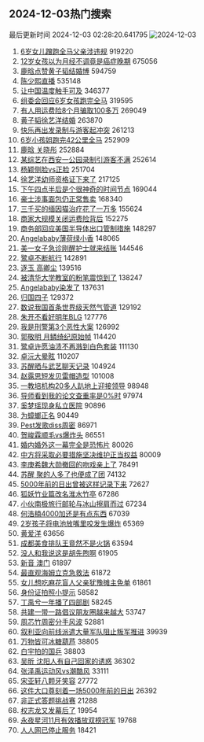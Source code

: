 ## 2024-12-03热门搜索 
最后更新时间 2024-12-03 02:28:20.641795 
![2024-12-03](https://imgs-storage.s3.us-east-005.backblazeb2.com/20241203/2024-12-03.png?versionId=4_z8fbbed132d73df8689c40f13_f1128f752fc0b2ec3_d20241202_m182820_c005_v0501022_t0040_u01733164100610) 
1. [6岁女儿蹭跑全马父亲涉违规](https://s.weibo.com/weibo?q=%236%E5%B2%81%E5%A5%B3%E5%84%BF%E8%B9%AD%E8%B7%91%E5%85%A8%E9%A9%AC%E7%88%B6%E4%BA%B2%E6%B6%89%E8%BF%9D%E8%A7%84%23&t=31&band_rank=1&Refer=top) 919220
1. [12岁女孩以为月经不调竟是癌症晚期](https://s.weibo.com/weibo?q=%2312%E5%B2%81%E5%A5%B3%E5%AD%A9%E4%BB%A5%E4%B8%BA%E6%9C%88%E7%BB%8F%E4%B8%8D%E8%B0%83%E7%AB%9F%E6%98%AF%E7%99%8C%E7%97%87%E6%99%9A%E6%9C%9F%23&t=31&band_rank=6&Refer=top) 675056
1. [鹿晗点赞黄子韬结婚博](https://s.weibo.com/weibo?q=%23%E9%B9%BF%E6%99%97%E7%82%B9%E8%B5%9E%E9%BB%84%E5%AD%90%E9%9F%AC%E7%BB%93%E5%A9%9A%E5%8D%9A%23&t=31&band_rank=2&Refer=top) 594759
1. [陈少熙直播](https://s.weibo.com/weibo?q=%E9%99%88%E5%B0%91%E7%86%99%E7%9B%B4%E6%92%AD&t=31&band_rank=9&Refer=top) 535148
1. [让中国温度触手可及](https://s.weibo.com/weibo?q=%23%E8%AE%A9%E4%B8%AD%E5%9B%BD%E6%B8%A9%E5%BA%A6%E8%A7%A6%E6%89%8B%E5%8F%AF%E5%8F%8A%23&t=31&band_rank=3&Refer=top) 346377
1. [组委会回应6岁女孩跑完全马](https://s.weibo.com/weibo?q=%23%E7%BB%84%E5%A7%94%E4%BC%9A%E5%9B%9E%E5%BA%946%E5%B2%81%E5%A5%B3%E5%AD%A9%E8%B7%91%E5%AE%8C%E5%85%A8%E9%A9%AC%23&t=31&band_rank=4&Refer=top) 319595
1. [有人用运费险8个月骗取100多万](https://s.weibo.com/weibo?q=%23%E6%9C%89%E4%BA%BA%E7%94%A8%E8%BF%90%E8%B4%B9%E9%99%A98%E4%B8%AA%E6%9C%88%E9%AA%97%E5%8F%96100%E5%A4%9A%E4%B8%87%23&t=31&band_rank=5&Refer=top) 269049
1. [黄子韬徐艺洋结婚](https://s.weibo.com/weibo?q=%E9%BB%84%E5%AD%90%E9%9F%AC%E5%BE%90%E8%89%BA%E6%B4%8B%E7%BB%93%E5%A9%9A&t=31&band_rank=7&Refer=top) 263870
1. [快乐再出发录制与游客起冲突](https://s.weibo.com/weibo?q=%23%E5%BF%AB%E4%B9%90%E5%86%8D%E5%87%BA%E5%8F%91%E5%BD%95%E5%88%B6%E4%B8%8E%E6%B8%B8%E5%AE%A2%E8%B5%B7%E5%86%B2%E7%AA%81%23&t=31&band_rank=8&Refer=top) 261213
1. [6岁小孩姐跑完42公里全马](https://s.weibo.com/weibo?q=%236%E5%B2%81%E5%B0%8F%E5%AD%A9%E5%A7%90%E8%B7%91%E5%AE%8C42%E5%85%AC%E9%87%8C%E5%85%A8%E9%A9%AC%23&t=31&band_rank=10&Refer=top) 252909
1. [鹿晗 关晓彤](https://s.weibo.com/weibo?q=%E9%B9%BF%E6%99%97%20%E5%85%B3%E6%99%93%E5%BD%A4&t=31&band_rank=11&Refer=top) 252884
1. [某综艺在西安一公园录制引游客不满](https://s.weibo.com/weibo?q=%23%E6%9F%90%E7%BB%BC%E8%89%BA%E5%9C%A8%E8%A5%BF%E5%AE%89%E4%B8%80%E5%85%AC%E5%9B%AD%E5%BD%95%E5%88%B6%E5%BC%95%E6%B8%B8%E5%AE%A2%E4%B8%8D%E6%BB%A1%23&t=31&band_rank=12&Refer=top) 252614
1. [杨颖侧脸vs正脸](https://s.weibo.com/weibo?q=%23%E6%9D%A8%E9%A2%96%E4%BE%A7%E8%84%B8vs%E6%AD%A3%E8%84%B8%23&t=31&band_rank=13&Refer=top) 251704
1. [徐艺洋幼师资格证下来了](https://s.weibo.com/weibo?q=%23%E5%BE%90%E8%89%BA%E6%B4%8B%E5%B9%BC%E5%B8%88%E8%B5%84%E6%A0%BC%E8%AF%81%E4%B8%8B%E6%9D%A5%E4%BA%86%23&t=31&band_rank=14&Refer=top) 217125
1. [下午四点半后是个很神奇的时间节点](https://s.weibo.com/weibo?q=%E4%B8%8B%E5%8D%88%E5%9B%9B%E7%82%B9%E5%8D%8A%E5%90%8E%E6%98%AF%E4%B8%AA%E5%BE%88%E7%A5%9E%E5%A5%87%E7%9A%84%E6%97%B6%E9%97%B4%E8%8A%82%E7%82%B9&t=31&band_rank=15&Refer=top) 169044
1. [豪士涉事面包仍正常售卖](https://s.weibo.com/weibo?q=%23%E8%B1%AA%E5%A3%AB%E6%B6%89%E4%BA%8B%E9%9D%A2%E5%8C%85%E4%BB%8D%E6%AD%A3%E5%B8%B8%E5%94%AE%E5%8D%96%23&t=31&band_rank=10&Refer=top) 168340
1. [三千买的缅因猫治疗花了一万多](https://s.weibo.com/weibo?q=%23%E4%B8%89%E5%8D%83%E4%B9%B0%E7%9A%84%E7%BC%85%E5%9B%A0%E7%8C%AB%E6%B2%BB%E7%96%97%E8%8A%B1%E4%BA%86%E4%B8%80%E4%B8%87%E5%A4%9A%23&t=31&band_rank=42&Refer=top) 155624
1. [商家大规模关闭运费险背后](https://s.weibo.com/weibo?q=%23%E5%95%86%E5%AE%B6%E5%A4%A7%E8%A7%84%E6%A8%A1%E5%85%B3%E9%97%AD%E8%BF%90%E8%B4%B9%E9%99%A9%E8%83%8C%E5%90%8E%23&t=31&band_rank=16&Refer=top) 152275
1. [商务部回应美国半导体出口管制措施](https://s.weibo.com/weibo?q=%23%E5%95%86%E5%8A%A1%E9%83%A8%E5%9B%9E%E5%BA%94%E7%BE%8E%E5%9B%BD%E5%8D%8A%E5%AF%BC%E4%BD%93%E5%87%BA%E5%8F%A3%E7%AE%A1%E5%88%B6%E6%8E%AA%E6%96%BD%23&t=31&band_rank=17&Refer=top) 148297
1. [Angelababy薄荷绿小香](https://s.weibo.com/weibo?q=%23Angelababy%E8%96%84%E8%8D%B7%E7%BB%BF%E5%B0%8F%E9%A6%99%23&t=31&band_rank=18&Refer=top) 148065
1. [美一女子急诊刚醒护士就来结账](https://s.weibo.com/weibo?q=%23%E7%BE%8E%E4%B8%80%E5%A5%B3%E5%AD%90%E6%80%A5%E8%AF%8A%E5%88%9A%E9%86%92%E6%8A%A4%E5%A3%AB%E5%B0%B1%E6%9D%A5%E7%BB%93%E8%B4%A6%23&t=31&band_rank=19&Refer=top) 144546
1. [鹭卓不断航行](https://s.weibo.com/weibo?q=%23%E9%B9%AD%E5%8D%93%E4%B8%8D%E6%96%AD%E8%88%AA%E8%A1%8C%23&t=31&band_rank=20&Refer=top) 142891
1. [逐玉 高卿尘](https://s.weibo.com/weibo?q=%E9%80%90%E7%8E%89%20%E9%AB%98%E5%8D%BF%E5%B0%98&t=31&band_rank=21&Refer=top) 139516
1. [被清华大学教室的粉笔震惊到了](https://s.weibo.com/weibo?q=%23%E8%A2%AB%E6%B8%85%E5%8D%8E%E5%A4%A7%E5%AD%A6%E6%95%99%E5%AE%A4%E7%9A%84%E7%B2%89%E7%AC%94%E9%9C%87%E6%83%8A%E5%88%B0%E4%BA%86%23&t=31&band_rank=22&Refer=top) 138247
1. [Angelababy染发了](https://s.weibo.com/weibo?q=%23Angelababy%E6%9F%93%E5%8F%91%E4%BA%86%23&t=31&band_rank=23&Refer=top) 137631
1. [归国四子](https://s.weibo.com/weibo?q=%E5%BD%92%E5%9B%BD%E5%9B%9B%E5%AD%90&t=31&band_rank=24&Refer=top) 129372
1. [数说我国首条世界级天然气管道](https://s.weibo.com/weibo?q=%23%E6%95%B0%E8%AF%B4%E6%88%91%E5%9B%BD%E9%A6%96%E6%9D%A1%E4%B8%96%E7%95%8C%E7%BA%A7%E5%A4%A9%E7%84%B6%E6%B0%94%E7%AE%A1%E9%81%93%23&t=31&band_rank=3&Refer=top) 129192
1. [朱开不看好明年BLG](https://s.weibo.com/weibo?q=%23%E6%9C%B1%E5%BC%80%E4%B8%8D%E7%9C%8B%E5%A5%BD%E6%98%8E%E5%B9%B4BLG%23&t=31&band_rank=25&Refer=top) 127776
1. [我是刑警第3个恶性大案](https://s.weibo.com/weibo?q=%23%E6%88%91%E6%98%AF%E5%88%91%E8%AD%A6%E7%AC%AC3%E4%B8%AA%E6%81%B6%E6%80%A7%E5%A4%A7%E6%A1%88%23&t=31&band_rank=26&Refer=top) 126992
1. [郭敬明 月鳞绮纪原始帧](https://s.weibo.com/weibo?q=%E9%83%AD%E6%95%AC%E6%98%8E%20%E6%9C%88%E9%B3%9E%E7%BB%AE%E7%BA%AA%E5%8E%9F%E5%A7%8B%E5%B8%A7&t=31&band_rank=27&Refer=top) 114420
1. [鹭卓许愿油渍不再溅到白色套装](https://s.weibo.com/weibo?q=%23%E9%B9%AD%E5%8D%93%E8%AE%B8%E6%84%BF%E6%B2%B9%E6%B8%8D%E4%B8%8D%E5%86%8D%E6%BA%85%E5%88%B0%E7%99%BD%E8%89%B2%E5%A5%97%E8%A3%85%23&t=31&band_rank=31&Refer=top) 111130
1. [卓沅大晕眩](https://s.weibo.com/weibo?q=%23%E5%8D%93%E6%B2%85%E5%A4%A7%E6%99%95%E7%9C%A9%23&t=31&band_rank=28&Refer=top) 110207
1. [苏醒晒与武艺聊天记录](https://s.weibo.com/weibo?q=%23%E8%8B%8F%E9%86%92%E6%99%92%E4%B8%8E%E6%AD%A6%E8%89%BA%E8%81%8A%E5%A4%A9%E8%AE%B0%E5%BD%95%23&t=31&band_rank=29&Refer=top) 104924
1. [赵露思短发贝雷帽造型](https://s.weibo.com/weibo?q=%23%E8%B5%B5%E9%9C%B2%E6%80%9D%E7%9F%AD%E5%8F%91%E8%B4%9D%E9%9B%B7%E5%B8%BD%E9%80%A0%E5%9E%8B%23&t=31&band_rank=30&Refer=top) 101008
1. [一教培机构20多人趴地上迎接领导](https://s.weibo.com/weibo?q=%23%E4%B8%80%E6%95%99%E5%9F%B9%E6%9C%BA%E6%9E%8420%E5%A4%9A%E4%BA%BA%E8%B6%B4%E5%9C%B0%E4%B8%8A%E8%BF%8E%E6%8E%A5%E9%A2%86%E5%AF%BC%23&t=31&band_rank=32&Refer=top) 98948
1. [导师看到我的论文查重率是0%时](https://s.weibo.com/weibo?q=%23%E5%AF%BC%E5%B8%88%E7%9C%8B%E5%88%B0%E6%88%91%E7%9A%84%E8%AE%BA%E6%96%87%E6%9F%A5%E9%87%8D%E7%8E%87%E6%98%AF0%25%E6%97%B6%23&t=31&band_rank=33&Refer=top) 97974
1. [奚梦瑶现身私立医院](https://s.weibo.com/weibo?q=%23%E5%A5%9A%E6%A2%A6%E7%91%B6%E7%8E%B0%E8%BA%AB%E7%A7%81%E7%AB%8B%E5%8C%BB%E9%99%A2%23&t=31&band_rank=34&Refer=top) 90896
1. [为蟑螂正名](https://s.weibo.com/weibo?q=%E4%B8%BA%E8%9F%91%E8%9E%82%E6%AD%A3%E5%90%8D&t=31&band_rank=35&Refer=top) 90449
1. [Pest发歌diss周密](https://s.weibo.com/weibo?q=%23Pest%E5%8F%91%E6%AD%8Cdiss%E5%91%A8%E5%AF%86%23&t=31&band_rank=36&Refer=top) 86971
1. [贺峻霖顺毛vs爆炸头](https://s.weibo.com/weibo?q=%23%E8%B4%BA%E5%B3%BB%E9%9C%96%E9%A1%BA%E6%AF%9Bvs%E7%88%86%E7%82%B8%E5%A4%B4%23&t=31&band_rank=37&Refer=top) 86551
1. [婚内婚外这一幕完全是恐怖片](https://s.weibo.com/weibo?q=%E5%A9%9A%E5%86%85%E5%A9%9A%E5%A4%96%E8%BF%99%E4%B8%80%E5%B9%95%E5%AE%8C%E5%85%A8%E6%98%AF%E6%81%90%E6%80%96%E7%89%87&t=31&band_rank=38&Refer=top) 80026
1. [中方将采取必要措施坚决维护正当权益](https://s.weibo.com/weibo?q=%23%E4%B8%AD%E6%96%B9%E5%B0%86%E9%87%87%E5%8F%96%E5%BF%85%E8%A6%81%E6%8E%AA%E6%96%BD%E5%9D%9A%E5%86%B3%E7%BB%B4%E6%8A%A4%E6%AD%A3%E5%BD%93%E6%9D%83%E7%9B%8A%23&t=31&band_rank=39&Refer=top) 80009
1. [李庚希魏大勋撤回的吻戏亲上了](https://s.weibo.com/weibo?q=%E6%9D%8E%E5%BA%9A%E5%B8%8C%E9%AD%8F%E5%A4%A7%E5%8B%8B%E6%92%A4%E5%9B%9E%E7%9A%84%E5%90%BB%E6%88%8F%E4%BA%B2%E4%B8%8A%E4%BA%86&t=31&band_rank=40&Refer=top) 78491
1. [苏醒 聚的人多了也便成了团](https://s.weibo.com/weibo?q=%E8%8B%8F%E9%86%92%20%E8%81%9A%E7%9A%84%E4%BA%BA%E5%A4%9A%E4%BA%86%E4%B9%9F%E4%BE%BF%E6%88%90%E4%BA%86%E5%9B%A2&t=31&band_rank=41&Refer=top) 74132
1. [5000年前的日出曾被这样记录下来](https://s.weibo.com/weibo?q=%235000%E5%B9%B4%E5%89%8D%E7%9A%84%E6%97%A5%E5%87%BA%E6%9B%BE%E8%A2%AB%E8%BF%99%E6%A0%B7%E8%AE%B0%E5%BD%95%E4%B8%8B%E6%9D%A5%23&t=31&band_rank=7&Refer=top) 72627
1. [狐妖竹业篇改名淮水竹亭](https://s.weibo.com/weibo?q=%23%E7%8B%90%E5%A6%96%E7%AB%B9%E4%B8%9A%E7%AF%87%E6%94%B9%E5%90%8D%E6%B7%AE%E6%B0%B4%E7%AB%B9%E4%BA%AD%23&t=31&band_rank=43&Refer=top) 67286
1. [小伙南极旅行邮轮与冰山擦肩而过](https://s.weibo.com/weibo?q=%23%E5%B0%8F%E4%BC%99%E5%8D%97%E6%9E%81%E6%97%85%E8%A1%8C%E9%82%AE%E8%BD%AE%E4%B8%8E%E5%86%B0%E5%B1%B1%E6%93%A6%E8%82%A9%E8%80%8C%E8%BF%87%23&t=31&band_rank=19&Refer=top) 67234
1. [何浩楠4000加还是有点东西](https://s.weibo.com/weibo?q=%23%E4%BD%95%E6%B5%A9%E6%A5%A04000%E5%8A%A0%E8%BF%98%E6%98%AF%E6%9C%89%E7%82%B9%E4%B8%9C%E8%A5%BF%23&t=31&band_rank=20&Refer=top) 67039
1. [2岁孩子将电池放嘴里咬发生爆炸](https://s.weibo.com/weibo?q=%232%E5%B2%81%E5%AD%A9%E5%AD%90%E5%B0%86%E7%94%B5%E6%B1%A0%E6%94%BE%E5%98%B4%E9%87%8C%E5%92%AC%E5%8F%91%E7%94%9F%E7%88%86%E7%82%B8%23&t=31&band_rank=44&Refer=top) 65369
1. [黄爱洋](https://s.weibo.com/weibo?q=%E9%BB%84%E7%88%B1%E6%B4%8B&t=31&band_rank=45&Refer=top) 63656
1. [成都美食排队王竟然不是火锅](https://s.weibo.com/weibo?q=%23%E6%88%90%E9%83%BD%E7%BE%8E%E9%A3%9F%E6%8E%92%E9%98%9F%E7%8E%8B%E7%AB%9F%E7%84%B6%E4%B8%8D%E6%98%AF%E7%81%AB%E9%94%85%23&t=31&band_rank=46&Refer=top) 63594
1. [没人和我说这是胡先煦啊](https://s.weibo.com/weibo?q=%E6%B2%A1%E4%BA%BA%E5%92%8C%E6%88%91%E8%AF%B4%E8%BF%99%E6%98%AF%E8%83%A1%E5%85%88%E7%85%A6%E5%95%8A&t=31&band_rank=47&Refer=top) 61905
1. [新音 澳门](https://s.weibo.com/weibo?q=%E6%96%B0%E9%9F%B3%20%E6%BE%B3%E9%97%A8&t=31&band_rank=48&Refer=top) 61897
1. [最直观海姆立克急救法](https://s.weibo.com/weibo?q=%23%E6%9C%80%E7%9B%B4%E8%A7%82%E6%B5%B7%E5%A7%86%E7%AB%8B%E5%85%8B%E6%80%A5%E6%95%91%E6%B3%95%23&t=31&band_rank=49&Refer=top) 61872
1. [女儿想吃麻花盲人父亲犹豫摊主免单](https://s.weibo.com/weibo?q=%23%E5%A5%B3%E5%84%BF%E6%83%B3%E5%90%83%E9%BA%BB%E8%8A%B1%E7%9B%B2%E4%BA%BA%E7%88%B6%E4%BA%B2%E7%8A%B9%E8%B1%AB%E6%91%8A%E4%B8%BB%E5%85%8D%E5%8D%95%23&t=31&band_rank=50&Refer=top) 61861
1. [身份证拍照小提示](https://s.weibo.com/weibo?q=%23%E8%BA%AB%E4%BB%BD%E8%AF%81%E6%8B%8D%E7%85%A7%E5%B0%8F%E6%8F%90%E7%A4%BA%23&t=31&band_rank=9&Refer=top) 58582
1. [丁禹兮一年播了四部剧](https://s.weibo.com/weibo?q=%23%E4%B8%81%E7%A6%B9%E5%85%AE%E4%B8%80%E5%B9%B4%E6%92%AD%E4%BA%86%E5%9B%9B%E9%83%A8%E5%89%A7%23&t=31&band_rank=27&Refer=top) 58245
1. [共建一带一路倡议朋友圈越来越大](https://s.weibo.com/weibo?q=%23%E5%85%B1%E5%BB%BA%E4%B8%80%E5%B8%A6%E4%B8%80%E8%B7%AF%E5%80%A1%E8%AE%AE%E6%9C%8B%E5%8F%8B%E5%9C%88%E8%B6%8A%E6%9D%A5%E8%B6%8A%E5%A4%A7%23&t=31&band_rank=10&Refer=top) 53747
1. [周芯竹周密分手风波](https://s.weibo.com/weibo?q=%23%E5%91%A8%E8%8A%AF%E7%AB%B9%E5%91%A8%E5%AF%86%E5%88%86%E6%89%8B%E9%A3%8E%E6%B3%A2%23&t=31&band_rank=13&Refer=top) 52881
1. [叙利亚向前线派遣大量军队阻止叛军推进](https://s.weibo.com/weibo?q=%23%E5%8F%99%E5%88%A9%E4%BA%9A%E5%90%91%E5%89%8D%E7%BA%BF%E6%B4%BE%E9%81%A3%E5%A4%A7%E9%87%8F%E5%86%9B%E9%98%9F%E9%98%BB%E6%AD%A2%E5%8F%9B%E5%86%9B%E6%8E%A8%E8%BF%9B%23&t=31&band_rank=42&Refer=top) 39939
1. [万物皆可冰糖葫芦](https://s.weibo.com/weibo?q=%E4%B8%87%E7%89%A9%E7%9A%86%E5%8F%AF%E5%86%B0%E7%B3%96%E8%91%AB%E8%8A%A6&t=31&band_rank=49&Refer=top) 38805
1. [白宇拍的国乒](https://s.weibo.com/weibo?q=%E7%99%BD%E5%AE%87%E6%8B%8D%E7%9A%84%E5%9B%BD%E4%B9%92&t=31&band_rank=50&Refer=top) 38803
1. [吴昕 沈阳人有自己回家的诱惑](https://s.weibo.com/weibo?q=%E5%90%B4%E6%98%95%20%E6%B2%88%E9%98%B3%E4%BA%BA%E6%9C%89%E8%87%AA%E5%B7%B1%E5%9B%9E%E5%AE%B6%E7%9A%84%E8%AF%B1%E6%83%91&t=31&band_rank=18&Refer=top) 36302
1. [张泽禹运动风vs潮酷风](https://s.weibo.com/weibo?q=%E5%BC%A0%E6%B3%BD%E7%A6%B9%E8%BF%90%E5%8A%A8%E9%A3%8Evs%E6%BD%AE%E9%85%B7%E9%A3%8E&t=31&band_rank=20&Refer=top) 33111
1. [宋亚轩八颗牙笑容](https://s.weibo.com/weibo?q=%E5%AE%8B%E4%BA%9A%E8%BD%A9%E5%85%AB%E9%A2%97%E7%89%99%E7%AC%91%E5%AE%B9&t=31&band_rank=32&Refer=top) 27772
1. [这件大口尊刻着一场5000年前的日出](https://s.weibo.com/weibo?q=%23%E8%BF%99%E4%BB%B6%E5%A4%A7%E5%8F%A3%E5%B0%8A%E5%88%BB%E7%9D%80%E4%B8%80%E5%9C%BA5000%E5%B9%B4%E5%89%8D%E7%9A%84%E6%97%A5%E5%87%BA%23&t=31&band_rank=34&Refer=top) 26392
1. [非正式答题挑战赛](https://s.weibo.com/weibo?q=%23%E9%9D%9E%E6%AD%A3%E5%BC%8F%E7%AD%94%E9%A2%98%E6%8C%91%E6%88%98%E8%B5%9B%23&t=31&band_rank=43&Refer=top) 21288
1. [权志龙又发幕后了](https://s.weibo.com/weibo?q=%E6%9D%83%E5%BF%97%E9%BE%99%E5%8F%88%E5%8F%91%E5%B9%95%E5%90%8E%E4%BA%86&t=31&band_rank=45&Refer=top) 19954
1. [永夜星河11月有效播放双榜冠军](https://s.weibo.com/weibo?q=%23%E6%B0%B8%E5%A4%9C%E6%98%9F%E6%B2%B311%E6%9C%88%E6%9C%89%E6%95%88%E6%92%AD%E6%94%BE%E5%8F%8C%E6%A6%9C%E5%86%A0%E5%86%9B%23&t=31&band_rank=46&Refer=top) 19768
1. [人人网已停止服务](https://s.weibo.com/weibo?q=%23%E4%BA%BA%E4%BA%BA%E7%BD%91%E5%B7%B2%E5%81%9C%E6%AD%A2%E6%9C%8D%E5%8A%A1%23&t=31&band_rank=49&Refer=top) 18421
